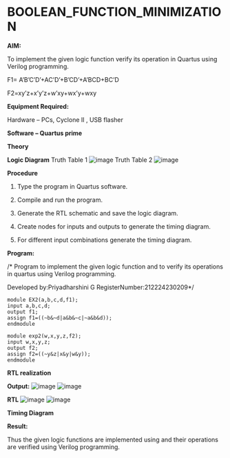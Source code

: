 # BOOLEAN_FUNCTION_MINIMIZATION

**AIM:**

To implement the given logic function verify its operation in Quartus using Verilog programming.

F1= A’B’C’D’+AC’D’+B’CD’+A’BCD+BC’D 

F2=xy’z+x’y’z+w’xy+wx’y+wxy

**Equipment Required:**

Hardware – PCs, Cyclone II , USB flasher

**Software – Quartus prime**

**Theory**

**Logic Diagram**
Truth Table 1
![image](https://github.com/user-attachments/assets/24e01215-cc95-4ca2-9556-065b8b3ea077)
Truth Table 2
![image](https://github.com/user-attachments/assets/6a5dd904-dce1-449d-b7c0-693680a0e538)


**Procedure**

1.	Type the program in Quartus software.

2.	Compile and run the program.

3.	Generate the RTL schematic and save the logic diagram.

4.	Create nodes for inputs and outputs to generate the timing diagram.

5.	For different input combinations generate the timing diagram.


**Program:**

/* Program to implement the given logic function and to verify its operations in quartus using Verilog programming. 

Developed by:Priyadharshini G RegisterNumber:212224230209*/

```
module EX2(a,b,c,d,f1);
input a,b,c,d;
output f1;
assign f1=((~b&~d|a&b&~c|~a&b&d));
endmodule

module exp2(w,x,y,z,f2);
input w,x,y,z;
output f2;
assign f2=((~y&z|x&y|w&y));
endmodule 

```
**RTL realization**

**Output:**
![image](https://github.com/user-attachments/assets/abce4c13-5598-4370-900f-3c381dbb6910)
![image](https://github.com/user-attachments/assets/fac1cc00-3dd2-4edc-a0c7-0f7d1d9df52f)

**RTL**
![image](https://github.com/user-attachments/assets/19072ca8-4b3f-4e5d-948a-9d1eb7379db1)
![image](https://github.com/user-attachments/assets/04be55ea-4eb3-401d-bdfd-b46e941a0375)

**Timing Diagram**

**Result:**

Thus the given logic functions are implemented using and their operations are verified using Verilog programming.

